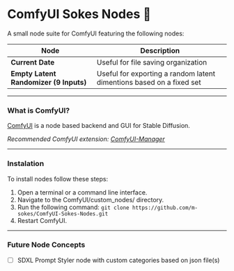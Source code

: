 ComfyUI Sokes Nodes 🦬
=======
A small node suite for ComfyUI featuring the following nodes:

| Node | Description |
| --- | --- |
| **Current Date** | Useful for file saving organization |
| **Empty Latent Randomizer (9 Inputs)** | Useful for exporting a random latent dimentions based on a fixed set |

---

### What is ComfyUI?

[ComfyUI](https://github.com/comfyanonymous/ComfyUI) is a node based backend and GUI for Stable Diffusion.

*Recommended ComfyUI extension: [ComfyUI-Manager](https://github.com/ltdrdata/ComfyUI-Manager)*

---

### Instalation

To install nodes follow these steps:

1. Open a terminal or a command line interface.
2. Navigate to the ComfyUI/custom_nodes/ directory.
3. Run the following command: ```git clone https://github.com/m-sokes/ComfyUI-Sokes-Nodes.git```
4. Restart ComfyUI.

---

### Future Node Concepts
- [ ] SDXL Prompt Styler node with custom categories based on json file(s)
